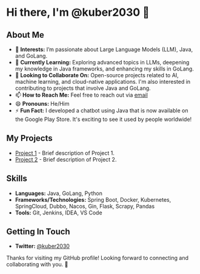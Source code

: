 # Hi there, I'm @kuber2030 👋

## About Me

- 👀 **Interests:** I’m passionate about Large Language Models (LLM), Java, and GoLang.
- 🌱 **Currently Learning:** Exploring advanced topics in LLMs, deepening my knowledge in Java frameworks, and enhancing my skills in GoLang.
- 💞️ **Looking to Collaborate On:** Open-source projects related to AI, machine learning, and cloud-native applications. I'm also interested in contributing to projects that involve Java and GoLang.
- 📫 **How to Reach Me:** Feel free to reach out via [email](mailto:kuber2030@outlook.com)
- 😄 **Pronouns:** He/Him
- ⚡ **Fun Fact:** I developed a chatbot using Java that is now available on the Google Play Store. It's exciting to see it used by people worldwide!


## My Projects

- [Project 1](https://github.com/kuber2030/project1) - Brief description of Project 1.
- [Project 2](https://github.com/kuber2030/project2) - Brief description of Project 2.

## Skills

- **Languages:** Java, GoLang, Python
- **Frameworks/Technologies:** Spring Boot, Docker, Kubernetes, SpringCloud, Dubbo, Nacos, Gin, Flask, Scrapy, Pandas
- **Tools:** Git, Jenkins, IDEA, VS Code

## Getting In Touch

- **Twitter:** [@kuber2030](https://twitter.com/kuberzhou)

Thanks for visiting my GitHub profile! Looking forward to connecting and collaborating with you. 🚀


<!---
kuber2030/kuber2030 is a ✨ special ✨ repository because its `README.md` (this file) appears on your GitHub profile.
You can click the Preview link to take a look at your changes.
--->

